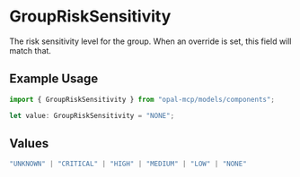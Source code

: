 # GroupRiskSensitivity

The risk sensitivity level for the group. When an override is set, this field will match that.

## Example Usage

```typescript
import { GroupRiskSensitivity } from "opal-mcp/models/components";

let value: GroupRiskSensitivity = "NONE";
```

## Values

```typescript
"UNKNOWN" | "CRITICAL" | "HIGH" | "MEDIUM" | "LOW" | "NONE"
```